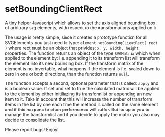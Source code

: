 setBoundingClientRect
=====================

A tiny helper Javascript which allows to set the axis aligned bounding box of arbitrary svg elements, with respect to the transformations applied on it

The usage is pretty simple, since it creates a prototype function for all SVGElements, you just need to type:
<code>element.setBoundingCLientRect( rect )</code>
where rect must be an object that privides:
<code>x, y, width, height</code>
properties.
The function returns an object of the type <code>SVGMatrix</code> which when applied to the element by: i.e. appending it to its transform list will transform the element into its new bounding box. If the transform matrix of the element is not invertable, what happens if the element is f.e. scaled down to zero in one or both directions, than the function returns <code>null</code>.

The function accepts a second, optional parameter that is called: <code>apply</code> and is a boolean value. If set and set to true the calculated matrix will be applied to the element by either initiliazing its transformlist or appending an new item to it. Take in account that this will increase the number of transform items in the list by one each time the method is called on the same element and if this happens to often performance will suffer. But its up to you to manage the transformlist and if you decide to apply the matrix you also may decide to consolidate the list.

Please report bugs! Enjoy!
